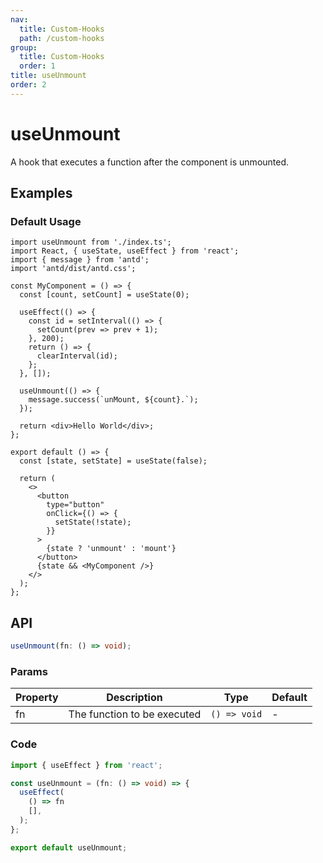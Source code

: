 ```yaml
---
nav:
  title: Custom-Hooks
  path: /custom-hooks
group:
  title: Custom-Hooks
  order: 1
title: useUnmount
order: 2
---
```


# useUnmount

A hook that executes a function after the component is unmounted.

## Examples

### Default Usage

```tsx
import useUnmount from './index.ts';
import React, { useState, useEffect } from 'react';
import { message } from 'antd';
import 'antd/dist/antd.css';

const MyComponent = () => {
  const [count, setCount] = useState(0);

  useEffect(() => {
    const id = setInterval(() => {
      setCount(prev => prev + 1);
    }, 200);
    return () => {
      clearInterval(id);
    };
  }, []);

  useUnmount(() => {
    message.success(`unMount, ${count}.`);
  });

  return <div>Hello World</div>;
};

export default () => {
  const [state, setState] = useState(false);

  return (
    <>
      <button
        type="button"
        onClick={() => {
          setState(!state);
        }}
      >
        {state ? 'unmount' : 'mount'}
      </button>
      {state && <MyComponent />}
    </>
  );
};
```

## API

```typescript
useUnmount(fn: () => void);
```

### Params

| Property | Description                 | Type         | Default |
| -------- | --------------------------- | ------------ | ------- |
| fn       | The function to be executed | `() => void` | -       |

### Code

```ts
import { useEffect } from 'react';

const useUnmount = (fn: () => void) => {
  useEffect(
    () => fn
    [],
  );
};

export default useUnmount;
```
